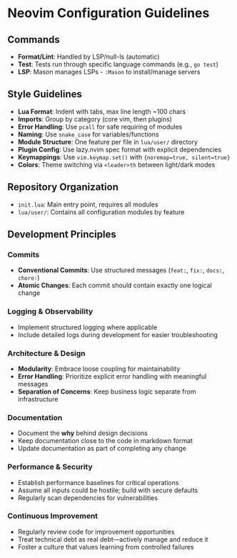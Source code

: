 # Neovim Configuration Guidelines

## Commands
- **Format/Lint**: Handled by LSP/null-ls (automatic)
- **Test**: Tests run through specific language commands (e.g., `go test`)
- **LSP**: Mason manages LSPs - `:Mason` to install/manage servers

## Style Guidelines
- **Lua Format**: Indent with tabs, max line length ~100 chars
- **Imports**: Group by category (core vim, then plugins)
- **Error Handling**: Use `pcall` for safe requiring of modules
- **Naming**: Use `snake_case` for variables/functions
- **Module Structure**: One feature per file in `lua/user/` directory
- **Plugin Config**: Use lazy.nvim spec format with explicit dependencies
- **Keymappings**: Use `vim.keymap.set()` with `{noremap=true, silent=true}`
- **Colors**: Theme switching via `<leader>th` between light/dark modes

## Repository Organization
- `init.lua`: Main entry point, requires all modules
- `lua/user/`: Contains all configuration modules by feature

## Development Principles

### Commits
- **Conventional Commits**: Use structured messages (`feat:`, `fix:`, `docs:`, `chore:`)
- **Atomic Changes**: Each commit should contain exactly one logical change

### Logging & Observability
- Implement structured logging where applicable
- Include detailed logs during development for easier troubleshooting

### Architecture & Design
- **Modularity**: Embrace loose coupling for maintainability
- **Error Handling**: Prioritize explicit error handling with meaningful messages
- **Separation of Concerns**: Keep business logic separate from infrastructure

### Documentation
- Document the **why** behind design decisions
- Keep documentation close to the code in markdown format
- Update documentation as part of completing any change

### Performance & Security
- Establish performance baselines for critical operations
- Assume all inputs could be hostile; build with secure defaults
- Regularly scan dependencies for vulnerabilities

### Continuous Improvement
- Regularly review code for improvement opportunities
- Treat technical debt as real debt—actively manage and reduce it
- Foster a culture that values learning from controlled failures